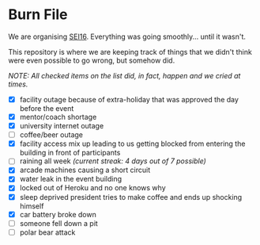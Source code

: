 # Burn File

We are organising [SEI16](http://seium.org). Everything was going smoothly... until it wasn't.

This repository is where we are keeping track of things that we didn't think were even possible to go wrong, but somehow did.

*NOTE: All checked items on the list did, in fact, happen and we cried at times.*

- [x] facility outage because of extra-holiday that was approved the day before the event
- [x] mentor/coach shortage
- [x] university internet outage
- [ ] coffee/beer outage
- [x] facility access mix up leading to us getting blocked from entering the building in front of participants
- [ ] raining all week *(current streak: 4 days out of 7 possible)*
- [x] arcade machines causing a short circuit
- [x] water leak in the event building
- [x] locked out of Heroku and no one knows why
- [x] sleep deprived president tries to make coffee and ends up shocking himself
- [x] car battery broke down
- [ ] someone fell down a pit
- [ ] polar bear attack
